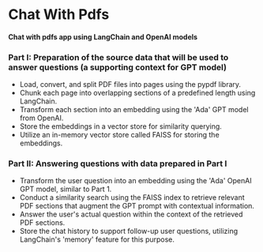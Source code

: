# Chat With Pdfs

#### Chat with pdfs app using LangChain and OpenAI models 

### Part I: Preparation of the source data that will be used to answer questions (a supporting context for GPT model) 
- Load, convert, and split PDF files into pages using the pypdf library.
- Chunk each page into overlapping sections of a predefined length using LangChain.
- Transform each section into an embedding using the 'Ada' GPT model from OpenAI.
- Store the embeddings in a vector store for similarity querying.
- Utilize an in-memory vector store called FAISS for storing the embeddings.

### Part II: Answering questions with data prepared in Part I
- Transform the user question into an embedding using the 'Ada' OpenAI GPT model, similar to Part 1.
- Conduct a similarity search using the FAISS index to retrieve relevant PDF sections that augment the GPT prompt with contextual information.
- Answer the user's actual question within the context of the retrieved PDF sections.
- Store the chat history to support follow-up user questions, utilizing LangChain's 'memory' feature for this purpose.

